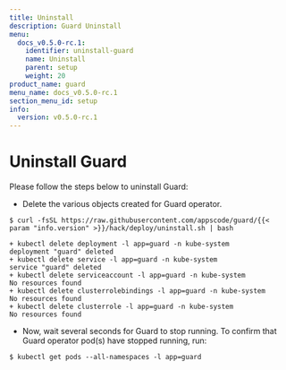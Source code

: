 ```yaml
---
title: Uninstall
description: Guard Uninstall
menu:
  docs_v0.5.0-rc.1:
    identifier: uninstall-guard
    name: Uninstall
    parent: setup
    weight: 20
product_name: guard
menu_name: docs_v0.5.0-rc.1
section_menu_id: setup
info:
  version: v0.5.0-rc.1
---
```


# Uninstall Guard
Please follow the steps below to uninstall Guard:

- Delete the various objects created for Guard operator.

```console
$ curl -fsSL https://raw.githubusercontent.com/appscode/guard/{{< param "info.version" >}}/hack/deploy/uninstall.sh | bash

+ kubectl delete deployment -l app=guard -n kube-system
deployment "guard" deleted
+ kubectl delete service -l app=guard -n kube-system
service "guard" deleted
+ kubectl delete serviceaccount -l app=guard -n kube-system
No resources found
+ kubectl delete clusterrolebindings -l app=guard -n kube-system
No resources found
+ kubectl delete clusterrole -l app=guard -n kube-system
No resources found
```

- Now, wait several seconds for Guard to stop running. To confirm that Guard operator pod(s) have stopped running, run:

```console
$ kubectl get pods --all-namespaces -l app=guard
```
